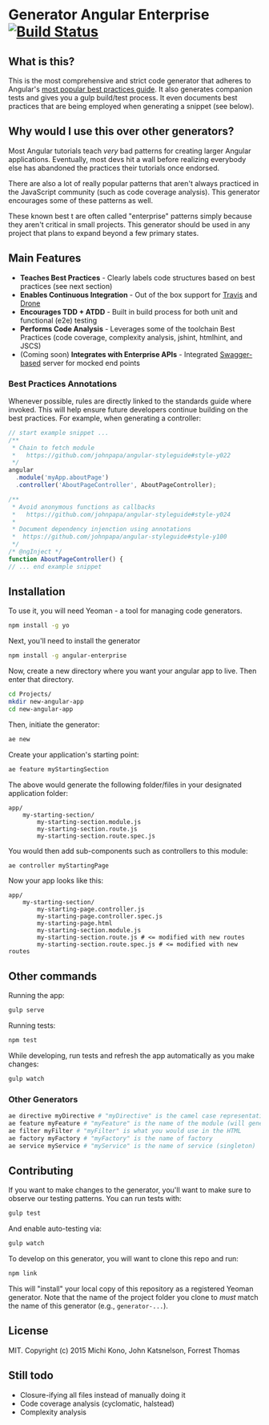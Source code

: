 # Generator Angular Enterprise [![Build Status](https://travis-ci.org/michikono/generator-angular-enterprise.svg?branch=master)](https://travis-ci.org/michikono/generator-angular-enterprise)

## What is this?

This is the most comprehensive and strict code generator that adheres to Angular's
[most popular best practices guide](https://github.com/johnpapa/angular-styleguide). It also generates companion tests and gives you a gulp build/test process. It even documents best practices that are being employed when generating a snippet (see below).

## Why would I use this over other generators?

Most Angular tutorials teach _very_ bad patterns for creating larger Angular applications. Eventually, most devs hit a wall before realizing everybody else has abandoned the practices their tutorials once endorsed.

There are also a lot of really popular patterns that aren't always practiced in the JavaScript 
community (such as code coverage analysis). This generator encourages some of these patterns as well.

These known best t are often called "enterprise" patterns simply because they aren't critical 
in small projects. This generator should be used in any project that plans to expand 
beyond a few primary states.

## Main Features

* **Teaches Best Practices** - Clearly labels code structures based on best practices (see next section)
* **Enables Continuous Integration** - Out of the box support for [Travis](https://travis-ci.org/) and [Drone](https://github.com/drone/drone)
* **Encourages TDD + ATDD** - Built in build process for both unit and functional (e2e) testing 
* **Performs Code Analysis** - Leverages some of the toolchain Best Practices (code coverage, complexity analysis, jshint, htmlhint, and JSCS)
* (Coming soon) **Integrates with Enterprise APIs** - Integrated [Swagger-based](https://www.npmjs.com/package/swagger-server) server for mocked end points

### Best Practices Annotations

Whenever possible, rules are directly linked to the standards guide where invoked. This will help ensure future 
developers continue building on the best practices. For example, when generating a controller:

````javascript
// start example snippet ...
/**
 * Chain to fetch module
 *   https://github.com/johnpapa/angular-styleguide#style-y022
 */
angular
  .module('myApp.aboutPage')
  .controller('AboutPageController', AboutPageController);

/**
 * Avoid anonymous functions as callbacks
 *   https://github.com/johnpapa/angular-styleguide#style-y024
 *
 * Document dependency injenction using annotations
 *  https://github.com/johnpapa/angular-styleguide#style-y100
 */
/* @ngInject */
function AboutPageController() {
// ... end example snippet
````


## Installation

To use it, you will need Yeoman - a tool for managing code generators.

```bash
npm install -g yo
```

Next, you'll need to install the generator

```bash
npm install -g angular-enterprise
```

Now, create a new directory where you want your angular app to live. Then enter that directory.

```bash
cd Projects/
mkdir new-angular-app
cd new-angular-app
```

Then, initiate the generator:

```bash
ae new
```

Create your application's starting point:

```bash
ae feature myStartingSection
```

The above would generate the following folder/files in your designated application folder:

    app/
        my-starting-section/
            my-starting-section.module.js
            my-starting-section.route.js
            my-starting-section.route.spec.js

You would then add sub-components such as controllers to this module:

```bash
ae controller myStartingPage
```

Now your app looks like this:

    app/
        my-starting-section/
            my-starting-page.controller.js
            my-starting-page.controller.spec.js
            my-starting-page.html
            my-starting-section.module.js
            my-starting-section.route.js # <= modified with new routes
            my-starting-section.route.spec.js # <= modified with new routes
            

## Other commands

Running the app:

```bash
gulp serve
```

Running tests:

```bash
npm test
```

While developing, run tests and refresh the app automatically as you make changes:

```bash
gulp watch
```


### Other Generators

```bash
ae directive myDirective # "myDirective" is the camel case representation of your directive name
ae feature myFeature # "myFeature" is the name of the module (will generate a controller/routes)
ae filter myFilter # "myFilter" is what you would use in the HTML
ae factory myFactory # "myFactory" is the name of factory
ae service myService # "myService" is the name of service (singleton)
```


## Contributing

If you want to make changes to the generator, you'll want to make sure to observe our testing patterns. You can run tests with:

```bash
gulp test
```

And enable auto-testing via:

```bash
gulp watch
```

To develop on this generator, you will want to clone this repo and run:

```bash
npm link
```

This will "install" your local copy of this repository as a registered Yeoman generator. Note that the name of the
project folder you clone to *must* match the name of this generator (e.g., `generator-...`).


## License

MIT. Copyright (c) 2015 Michi Kono, John Katsnelson, Forrest Thomas


## Still todo ##

* Closure-ifying all files instead of manually doing it
* Code coverage analysis (cyclomatic, halstead)
* Complexity analysis
